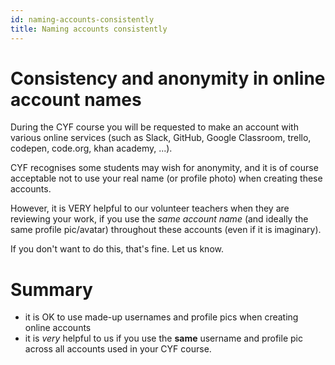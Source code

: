 ```yaml
---
id: naming-accounts-consistently
title: Naming accounts consistently
---
```


# Consistency and anonymity in online account names

During the CYF course you will be requested to make an account with various online services (such as Slack, GitHub, Google Classroom, trello, codepen, code.org, khan academy, ...).

CYF recognises some students may wish for anonymity, and it is of course acceptable not to use your real name (or profile photo) when creating these accounts.

However, it is VERY helpful to our volunteer teachers when they are reviewing your work, if you use the _same account name_ (and ideally the same profile pic/avatar) throughout these accounts (even if it is imaginary).

If you don't want to do this, that's fine. Let us know.

# Summary

- it is OK to use made-up usernames and profile pics when creating online accounts
- it is _very_ helpful to us if you use the **same** username and profile pic across all accounts used in your CYF course.
